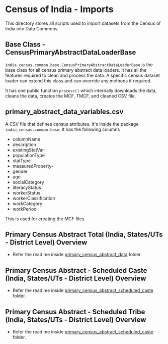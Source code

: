 # Census of India - Imports

This directory stores all scripts used to import datasets from the Census of India into Data Commons.

## Base Class - CensusPrimaryAbstractDataLoaderBase
`india_census.common.base.CensusPrimaryAbstractDataLoaderBase` is the base class for all census primary abstract data loaders. It has all the features required to clean and process the data. A specific census dataset loader can extend this class and can override any methods if required.

It has one public function `process()` which internally downloads the data, cleans the data, creates the MCF, TMCF, and cleaned CSV file.


## primary_abstract_data_variables.csv
A CSV file that defines census attributes. It's inside the package `india_census.common.base`. It has the following columns

- columnName
- description
- existingStatVar
- populationType
- statType
- measuredProperty- 
- gender
- age
- socialCategory 
- literacyStatus 
- workerStatus
- workerClassification
- workCategory
- workPeriod

This is used for creating the MCF files.

## Primary Census Abstract Total (India, States/UTs - District Level) Overview
- Refer the read me inside [primary_census_abstract_data](./primary_census_abstract_data/readme.md) folder.


## Primary Census Abstract - Scheduled Caste (India, States/UTs - District Level) Overview
- Refer the read me inside [primary_census_abstract_scheduled_caste](./primary_census_abstract_scheduled_caste/readme.md) folder.


## Primary Census Abstract - Scheduled Tribe (India, States/UTs - District Level) Overview
- Refer the read me inside [primary_census_abstract_scheduled_caste](./primary_census_abstract_scheduled_tribe/readme.md) folder.